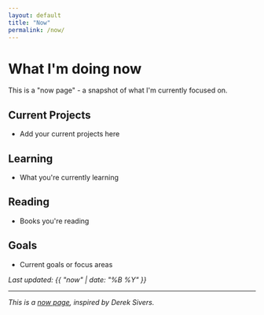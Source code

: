 ```yaml
---
layout: default
title: "Now"
permalink: /now/
---
```


# What I'm doing now

This is a "now page" - a snapshot of what I'm currently focused on.

## Current Projects
- Add your current projects here

## Learning
- What you're currently learning

## Reading
- Books you're reading

## Goals
- Current goals or focus areas

*Last updated: {{ "now" | date: "%B %Y" }}*

---

*This is a [now page](https://nownownow.com/about), inspired by Derek Sivers.*